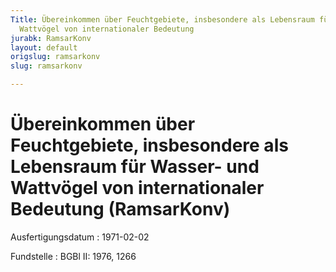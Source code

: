```yaml
---
Title: Übereinkommen über Feuchtgebiete, insbesondere als Lebensraum für Wasser- und
  Wattvögel von internationaler Bedeutung
jurabk: RamsarKonv
layout: default
origslug: ramsarkonv
slug: ramsarkonv

---
```


# Übereinkommen über Feuchtgebiete, insbesondere als Lebensraum für Wasser- und Wattvögel von internationaler Bedeutung (RamsarKonv)

Ausfertigungsdatum
:   1971-02-02

Fundstelle
:   BGBl II: 1976, 1266

